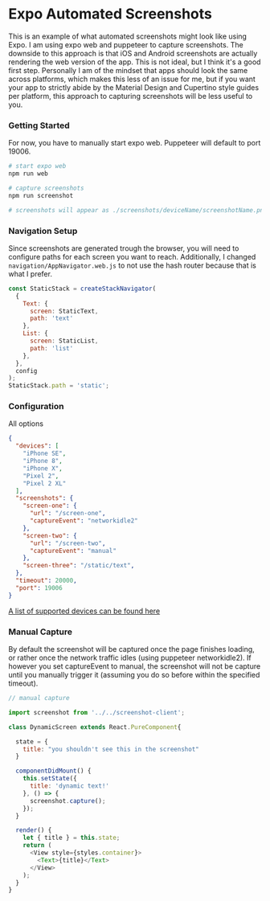 
# Expo Automated Screenshots

This is an example of what automated screenshots might look like using Expo. I am using expo web and puppeteer to capture screenshots. The downside to this approach is that iOS and Android screenshots are actually rendering the web version of the app. This is not ideal, but I think it's a good first step. Personally I am of the mindset that apps should look the same across platforms, which makes this less of an issue for me, but if you want your app to strictly abide by the Material Design and Cupertino style guides per platform, this approach to capturing screenshots will be less useful to you.

### Getting Started

For now, you have to manually start expo web. Puppeteer will default to port 19006.

```bash
# start expo web
npm run web

# capture screenshots
npm run screenshot

# screenshots will appear as ./screenshots/deviceName/screenshotName.png
```

### Navigation Setup

Since screenshots are generated trough the browser, you will need to configure paths for each screen you want to reach. Additionally, I changed `navigation/AppNavigator.web.js` to not use the hash router because that is what I prefer.

```javascript
const StaticStack = createStackNavigator(
  {
    Text: {
      screen: StaticText,
      path: 'text'
    },
    List: {
      screen: StaticList,
      path: 'list'
    },
  },
  config
);
StaticStack.path = 'static';
```

### Configuration

All options

```json
{
  "devices": [
    "iPhone SE",
    "iPhone 8",
    "iPhone X",
    "Pixel 2",
    "Pixel 2 XL"
  ],
  "screenshots": {
    "screen-one": {
      "url": "/screen-one",
      "captureEvent": "networkidle2"
    },
    "screen-two": {
      "url": "/screen-two",
      "captureEvent": "manual"
    },
    "screen-three": "/static/text",
  },
  "timeout": 20000,
  "port": 19006
}
```

[A list of supported devices can be found here](https://github.com/GoogleChrome/puppeteer/blob/master/lib/DeviceDescriptors.js)


### Manual Capture
By default the screenshot will be captured once the page finishes loading, or rather once the network traffic idles (using puppeteer networkidle2). If however you set captureEvent to manual, the screenshot will not be capture until you manually trigger it (assuming you do so before within the specified timeout).

```javascript
// manual capture

import screenshot from '../../screenshot-client';

class DynamicScreen extends React.PureComponent{

  state = {
    title: "you shouldn't see this in the screenshot"
  }

  componentDidMount() {
    this.setState({
      title: 'dynamic text!'
    }, () => {
      screenshot.capture();
    });
  }

  render() {
    let { title } = this.state;
    return (
      <View style={styles.container}>
        <Text>{title}</Text>
      </View>
    );
  }
}
```
